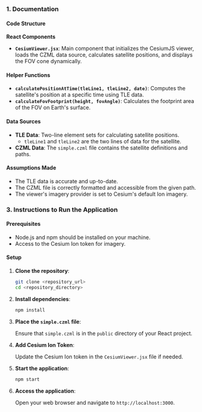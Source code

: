 ### 1. Documentation

#### Code Structure

**React Components**

- **`CesiumViewer.jsx`**: Main component that initializes the CesiumJS viewer, loads the CZML data source, calculates satellite positions, and displays the FOV cone dynamically. 

#### Helper Functions

- **`calculatePositionAtTime(tleLine1, tleLine2, date)`**: Computes the satellite's position at a specific time using TLE data.
- **`calculateFovFootprint(height, fovAngle)`**: Calculates the footprint area of the FOV on Earth's surface.

#### Data Sources

- **TLE Data**: Two-line element sets for calculating satellite positions.
  - `tleLine1` and `tleLine2` are the two lines of data for the satellite.
- **CZML Data**: The `simple.czml` file contains the satellite definitions and paths.

#### Assumptions Made

- The TLE data is accurate and up-to-date.
- The CZML file is correctly formatted and accessible from the given path.
- The viewer's imagery provider is set to Cesium's default Ion imagery.

### 3. Instructions to Run the Application

#### Prerequisites

- Node.js and npm should be installed on your machine.
- Access to the Cesium Ion token for imagery.

#### Setup

1. **Clone the repository**:

   ```bash
   git clone <repository_url>
   cd <repository_directory>
   ```

2. **Install dependencies**:

   ```bash
   npm install
   ```

3. **Place the `simple.czml` file**:
   
   Ensure that `simple.czml` is in the `public` directory of your React project.

4. **Add Cesium Ion Token**:

   Update the Cesium Ion token in the `CesiumViewer.jsx` file if needed.

5. **Start the application**:

   ```bash
   npm start
   ```

6. **Access the application**:

   Open your web browser and navigate to `http://localhost:3000`.

